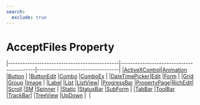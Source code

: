 ```yaml
---
search:
  exclude: true
---
```


<h1 class="heading"><span class="name">AcceptFiles Property</span></h1>

|----------------------------------------------|------------------------------------------|----------------------------------|
|[ActiveXControl](../objects/activexcontrol.md)|[Animation](../objects/animation.md)      |[Button](../objects/button.md)    |
|[ButtonEdit](../objects/buttonedit.md)        |[Combo](../objects/combo.md)              |[ComboEx](../objects/comboex.md)  |
|[DateTimePicker](../objects/datetimepicker.md)|[Edit](../objects/edit.md)                |[Form](../objects/form.md)        |
|[Grid](../objects/grid.md)                    |[Group](../objects/group.md)              |[Image](../objects/image.md)      |
|[Label](../objects/label.md)                  |[List](../objects/list.md)                |[ListView](../objects/listview.md)|
|[ProgressBar](../objects/progressbar.md)      |[PropertyPage](../objects/propertypage.md)|[RichEdit](../objects/richedit.md)|
|[Scroll](../objects/scroll.md)                |[SM](../objects/sm.md)                    |[Spinner](../objects/spinner.md)  |
|[Static](../objects/static.md)                |[StatusBar](../objects/statusbar.md)      |[SubForm](../objects/subform.md)  |
|[TabBar](../objects/tabbar.md)                |[ToolBar](../objects/toolbar.md)          |[TrackBar](../objects/trackbar.md)|
|[TreeView](../objects/treeview.md)            |[UpDown](../objects/updown.md)            |&nbsp;                            |
